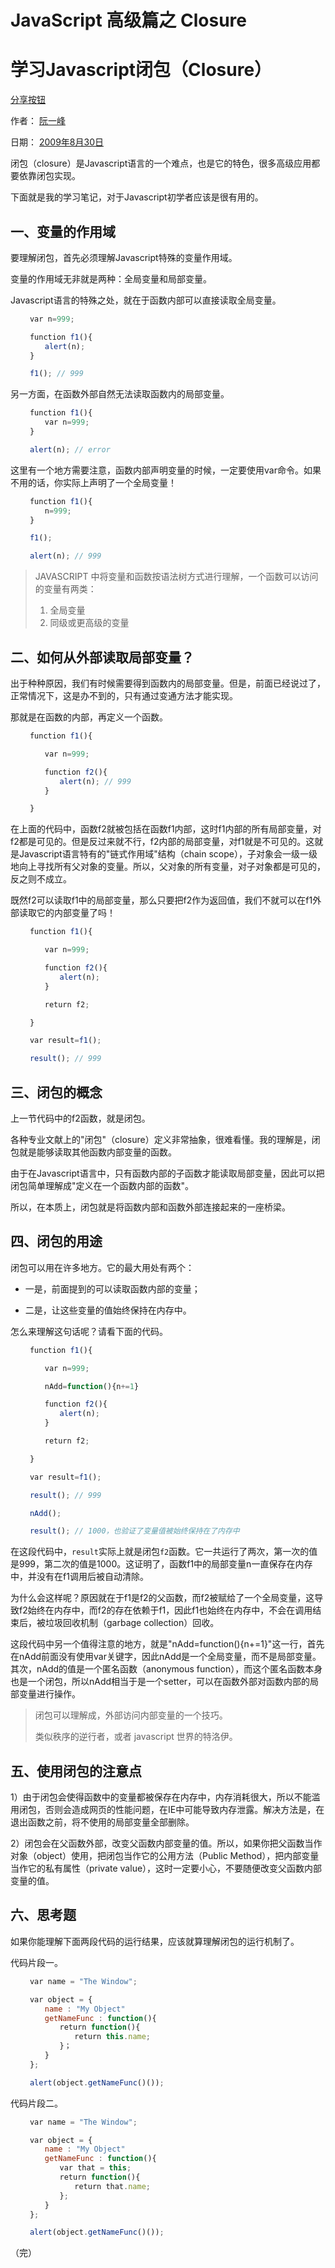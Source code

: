 # JavaScript 高级篇之 Closure

# 学习Javascript闭包（Closure）

[分享按钮](http://www.bshare.cn/share)

作者： [阮一峰](http://www.ruanyifeng.com/)

日期： [2009年8月30日](http://www.ruanyifeng.com/blog/2009/08/)

闭包（closure）是Javascript语言的一个难点，也是它的特色，很多高级应用都要依靠闭包实现。

下面就是我的学习笔记，对于Javascript初学者应该是很有用的。

## 一、变量的作用域

要理解闭包，首先必须理解Javascript特殊的变量作用域。

变量的作用域无非就是两种：全局变量和局部变量。

Javascript语言的特殊之处，就在于函数内部可以直接读取全局变量。

```javascript
 　　var n=999;

 　　function f1(){
 　　　　alert(n);
 　　}

 　　f1(); // 999
```

另一方面，在函数外部自然无法读取函数内的局部变量。

```javascript
 　　function f1(){
 　　　　var n=999;
 　　}

 　　alert(n); // error
```

这里有一个地方需要注意，函数内部声明变量的时候，一定要使用var命令。如果不用的话，你实际上声明了一个全局变量！

```javascript
 　　function f1(){
 　　　　n=999;
 　　}

 　　f1();

 　　alert(n); // 999
```



> JAVASCRIPT 中将变量和函数按语法树方式进行理解，一个函数可以访问的变量有两类：
>
> 1. 全局变量
> 2. 同级或更高级的变量

## 二、如何从外部读取局部变量？

出于种种原因，我们有时候需要得到函数内的局部变量。但是，前面已经说过了，正常情况下，这是办不到的，只有通过变通方法才能实现。

那就是在函数的内部，再定义一个函数。

```javascript
 　　function f1(){

 　　　　var n=999;

 　　　　function f2(){
 　　　　　　alert(n); // 999
 　　　　}

 　　}
```

在上面的代码中，函数f2就被包括在函数f1内部，这时f1内部的所有局部变量，对f2都是可见的。但是反过来就不行，f2内部的局部变量，对f1就是不可见的。这就是Javascript语言特有的"链式作用域"结构（chain scope），子对象会一级一级地向上寻找所有父对象的变量。所以，父对象的所有变量，对子对象都是可见的，反之则不成立。

既然f2可以读取f1中的局部变量，那么只要把f2作为返回值，我们不就可以在f1外部读取它的内部变量了吗！

```javascript
 　　function f1(){

 　　　　var n=999;

 　　　　function f2(){
 　　　　　　alert(n);
 　　　　}

 　　　　return f2;

 　　}

 　　var result=f1();

 　　result(); // 999
```

## 三、闭包的概念

上一节代码中的f2函数，就是闭包。

各种专业文献上的"闭包"（closure）定义非常抽象，很难看懂。我的理解是，闭包就是能够读取其他函数内部变量的函数。

由于在Javascript语言中，只有函数内部的子函数才能读取局部变量，因此可以把闭包简单理解成"定义在一个函数内部的函数"。

所以，在本质上，闭包就是将函数内部和函数外部连接起来的一座桥梁。

## 四、闭包的用途

闭包可以用在许多地方。它的最大用处有两个：

- 一是，前面提到的可以读取函数内部的变量；

- 二是，让这些变量的值始终保持在内存中。

怎么来理解这句话呢？请看下面的代码。
```javascript
 　　function f1(){

 　　　　var n=999;

 　　　　nAdd=function(){n+=1}

 　　　　function f2(){
 　　　　　　alert(n);
 　　　　}

 　　　　return f2;

 　　}

 　　var result=f1();

 　　result(); // 999

 　　nAdd();

 　　result(); // 1000，也验证了变量值被始终保持在了内存中
```
在这段代码中，`result`实际上就是闭包`f2`函数。它一共运行了两次，第一次的值是999，第二次的值是1000。这证明了，函数f1中的局部变量n一直保存在内存中，并没有在f1调用后被自动清除。

为什么会这样呢？原因就在于f1是f2的父函数，而f2被赋给了一个全局变量，这导致f2始终在内存中，而f2的存在依赖于f1，因此f1也始终在内存中，不会在调用结束后，被垃圾回收机制（garbage collection）回收。

这段代码中另一个值得注意的地方，就是"nAdd=function(){n+=1}"这一行，首先在nAdd前面没有使用var关键字，因此nAdd是一个全局变量，而不是局部变量。其次，nAdd的值是一个匿名函数（anonymous function），而这个匿名函数本身也是一个闭包，所以nAdd相当于是一个setter，可以在函数外部对函数内部的局部变量进行操作。



> 闭包可以理解成，外部访问内部变量的一个技巧。
>
> 类似秩序的逆行者，或者 javascript 世界的特洛伊。

## 五、使用闭包的注意点

1）由于闭包会使得函数中的变量都被保存在内存中，内存消耗很大，所以不能滥用闭包，否则会造成网页的性能问题，在IE中可能导致内存泄露。解决方法是，在退出函数之前，将不使用的局部变量全部删除。

2）闭包会在父函数外部，改变父函数内部变量的值。所以，如果你把父函数当作对象（object）使用，把闭包当作它的公用方法（Public Method），把内部变量当作它的私有属性（private value），这时一定要小心，不要随便改变父函数内部变量的值。

## 六、思考题

如果你能理解下面两段代码的运行结果，应该就算理解闭包的运行机制了。

代码片段一。
```javascript
 　　var name = "The Window";

 　　var object = {
 　　　　name : "My Object"
 　　　　getNameFunc : function(){
 　　　　　　return function(){
 　　　　　　　　return this.name;
 　　　　　　}；
 　　　　}
 　　};

 　　alert(object.getNameFunc()());
```

代码片段二。

```javascript
 　　var name = "The Window";

 　　var object = {
 　　　　name : "My Object"
 　　　　getNameFunc : function(){
 　　　　　　var that = this;
 　　　　　　return function(){
 　　　　　　　　return that.name;
 　　　　　　};
 　　　　}
 　　};

 　　alert(object.getNameFunc()());
```
（完）

### 